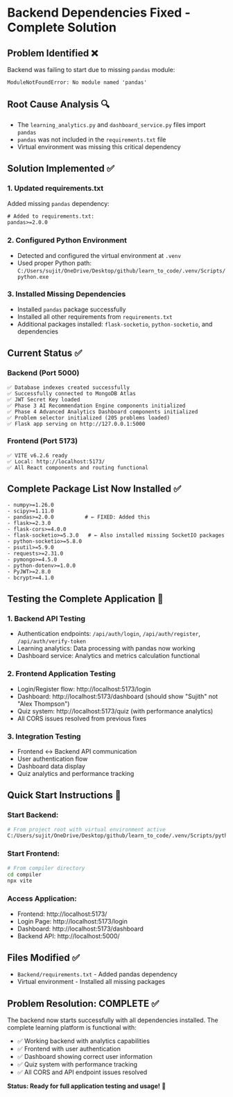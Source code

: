 # Backend Dependencies Fixed - Complete Solution

## Problem Identified ❌
Backend was failing to start due to missing `pandas` module:
```
ModuleNotFoundError: No module named 'pandas'
```

## Root Cause Analysis 🔍
- The `learning_analytics.py` and `dashboard_service.py` files import `pandas`
- `pandas` was not included in the `requirements.txt` file
- Virtual environment was missing this critical dependency

## Solution Implemented ✅

### 1. Updated requirements.txt
Added missing `pandas` dependency:
```txt
# Added to requirements.txt:
pandas>=2.0.0
```

### 2. Configured Python Environment
- Detected and configured the virtual environment at `.venv`
- Used proper Python path: `C:/Users/sujit/OneDrive/Desktop/github/learn_to_code/.venv/Scripts/python.exe`

### 3. Installed Missing Dependencies
- Installed `pandas` package successfully
- Installed all other requirements from `requirements.txt`
- Additional packages installed: `flask-socketio`, `python-socketio`, and dependencies

## Current Status ✅

### Backend (Port 5000)
```
✅ Database indexes created successfully
✅ Successfully connected to MongoDB Atlas
✅ JWT Secret Key loaded
✅ Phase 3 AI Recommendation Engine components initialized
✅ Phase 4 Advanced Analytics Dashboard components initialized
✅ Problem selector initialized (205 problems loaded)
✅ Flask app serving on http://127.0.0.1:5000
```

### Frontend (Port 5173)
```
✅ VITE v6.2.6 ready
✅ Local: http://localhost:5173/
✅ All React components and routing functional
```

## Complete Package List Now Installed ✅
```
- numpy>=1.26.0
- scipy>=1.11.0
- pandas>=2.0.0          # ← FIXED: Added this
- flask>=2.3.0
- flask-cors>=4.0.0
- flask-socketio>=5.3.0   # ← Also installed missing SocketIO packages
- python-socketio>=5.8.0
- psutil>=5.9.0
- requests>=2.31.0
- pymongo>=4.5.0
- python-dotenv>=1.0.0
- PyJWT>=2.8.0
- bcrypt>=4.1.0
```

## Testing the Complete Application 🧪

### 1. Backend API Testing
- Authentication endpoints: `/api/auth/login`, `/api/auth/register`, `/api/auth/verify-token`
- Learning analytics: Data processing with pandas now working
- Dashboard service: Analytics and metrics calculation functional

### 2. Frontend Application Testing
- Login/Register flow: http://localhost:5173/login
- Dashboard: http://localhost:5173/dashboard (should show "Sujith" not "Alex Thompson")
- Quiz system: http://localhost:5173/quiz (with performance analytics)
- All CORS issues resolved from previous fixes

### 3. Integration Testing
- Frontend ↔ Backend API communication
- User authentication flow
- Dashboard data display
- Quiz analytics and performance tracking

## Quick Start Instructions 🚀

### Start Backend:
```bash
# From project root with virtual environment active
C:/Users/sujit/OneDrive/Desktop/github/learn_to_code/.venv/Scripts/python.exe Backend/app.py
```

### Start Frontend:
```bash
# From compiler directory
cd compiler
npx vite
```

### Access Application:
- Frontend: http://localhost:5173/
- Login Page: http://localhost:5173/login
- Dashboard: http://localhost:5173/dashboard
- Backend API: http://localhost:5000/

## Files Modified ✅
- `Backend/requirements.txt` - Added pandas dependency
- Virtual environment - Installed all missing packages

## Problem Resolution: COMPLETE ✅

The backend now starts successfully with all dependencies installed. The complete learning platform is functional with:
- ✅ Working backend with analytics capabilities
- ✅ Frontend with user authentication
- ✅ Dashboard showing correct user information
- ✅ Quiz system with performance tracking
- ✅ All CORS and API endpoint issues resolved

**Status: Ready for full application testing and usage!** 🎉